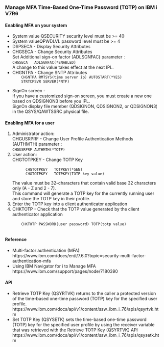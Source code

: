 <h3>Manage MFA Time-Based One-Time Password (TOTP) on IBM i V7R6</h3>

<h4>Enabling MFA on your system</h4>
<ul>
  <li>System value QSECURITY security level must be >= 40</li>
  <li>System valueQPWDLVL password level must be >= 4</li>
  <li>DSPSECA - Display Security Attributes</li>
  <li>CHGSECA - Change  Security Attributes <br />Set Additional sign-on factor (ADLSGNFAC) parameter : <br /><code>CHGSECA   ADLSGNFAC(*ENABLED)</code><br />A change to this value takes effect at the next IPL.</li>
  <li>CHGNTPA - Change SNTP Attributes<code>
    CHGNTPA RMTSYS(time server ip) AUTOSTART(*YES)
    STRTCPSVR SERVER(*NTP)
  </code></li>
  <li>SignOn screen - <br />If you have a customized sign-on screen, you must create a new one based on QDSIGNON3 before you IPL.<br />SignOn display file member (QDSIGNON, QDSIGNON2, or QDSIGNON3) in the QSYS/QAWTSSRC physical file.</li>
</ul>
<h4>Enabling MFA for a user</h4>
<ol>
  <li>Administrator action:<br />CHGUSRPRF  - Change User Profile Authentication Methods (AUTHMTH) parameter : <br /><code>CHGUSRPRF AUTHMTH(*TOTP)</code></li>
  <li>User action:<br />CHGTOTPKEY - Change TOTP Key<br /><code>
      CHGTOTPKEY   TOTPKEY(*GEN)
      CHGTOTPKEY   TOTPKEY(TOTP key value)
    </code><br />The value must be 32-characters that contain valid base 32 characters only (A - Z and 2 - 7).<br />This command will generate a TOTP key for the currently running user and store the TOTP key in their profile.
  <li>Enter the TOTP key into a client authenticator application</li>
  <li>CHKTOTP - Check that the TOTP value generated by the client authenticator application<br /><code>
    CHKTOTP PASSWORD(user password) TOTP(totp value)
  </code></li>  
</ol>

<h4>Reference</h4>
<ul>
  <li>Multi-factor authentication (MFA)<br />https://www.ibm.com/docs/en/i/7.6.0?topic=security-multi-factor-authentication-mfa</li>
  <li>Using IBM Navigator for i to Manage MFA<br />https://www.ibm.com/support/pages/node/7180390</li>
</ul>
<h4>API</h4>
<ul>
  <li>Retrieve TOTP Key (QSYRTVK) returns to the caller a protected version of the time-based one-time password (TOTP) key for the specified user profile.<br />https://www.ibm.com/docs/api/v1/content/ssw_ibm_i_76/apis/qsyrtvk.htm</li>
  <li>Set TOTP Key (QSYSETK) sets the time-based one-time password (TOTP) key for the specified user profile by using the receiver variable that was retrieved with the Retrieve TOTP Key (QSYRTVK) API<br />https://www.ibm.com/docs/api/v1/content/ssw_ibm_i_76/apis/qsysetk.htm</li>
</ul>
